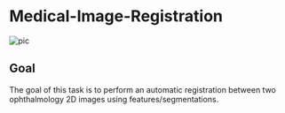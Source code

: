 # Medical-Image-Registration

![pic](../master/images/pic1.png)


## Goal
The goal of this task is to perform an automatic registration between two ophthalmology 2D images using features/segmentations.

